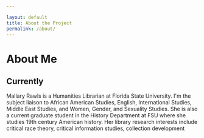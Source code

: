 ```yaml
---

layout: default
title: About the Project
permalink: /about/
---
```

# About Me 

## Currently 

Mallary Rawls is a Humanities Librarian at Florida State University. I'm the subject liaison to African American Studies, English, International Studies, Middle East Studies, and Women, Gender, and Sexuality Studies. She is also a current graduate student in the History Department at FSU where she studies 19th century American history. Her library research interests include critical race theory, critical information studies, collection development
